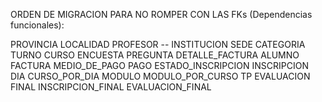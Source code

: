 ORDEN DE MIGRACION PARA NO ROMPER CON LAS FKs (Dependencias funcionales):

PROVINCIA
LOCALIDAD
PROFESOR
-- INSTITUCION
SEDE 
CATEGORIA
TURNO
CURSO
ENCUESTA
PREGUNTA
DETALLE_FACTURA
ALUMNO
FACTURA
MEDIO_DE_PAGO
PAGO
ESTADO_INSCRIPCION
INSCRIPCION
DIA
CURSO_POR_DIA
MODULO
MODULO_POR_CURSO
TP
EVALUACION
FINAL
INSCRIPCION_FINAL
EVALUACION_FINAL
